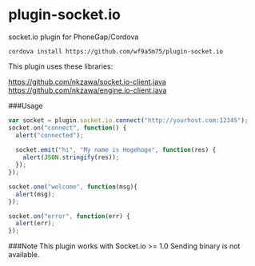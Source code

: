 plugin-socket.io
================

socket.io plugin for PhoneGap/Cordova

```
cordova install https://github.com/wf9a5m75/plugin-socket.io
```

This plugin uses these libraries:

https://github.com/nkzawa/socket.io-client.java
https://github.com/nkzawa/engine.io-client.java

###Usage

```js
var socket = plugin.socket.io.connect("http://yourhost.com:12345");
socket.on("connect", function() {
  alert("connected");
  
  socket.emit("hi", "My name is Hogehoge", function(res) {
    alert(JSON.stringify(res));
  });
});

socket.one("welcome", function(msg){
  alert(msg);
});

socket.on("error", function(err) {
  alert(err);
});
```

###Note
This plugin works with Socket.io >= 1.0
Sending binary is not available.
